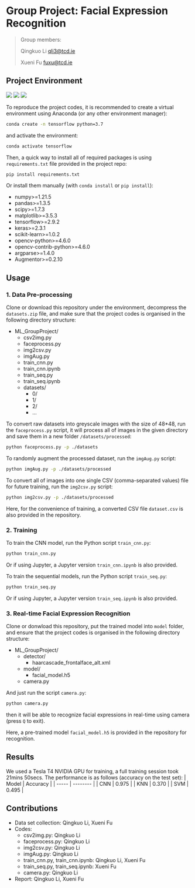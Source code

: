 # Group Project: Facial Expression Recognition

> Group members:
> 
> Qingkuo Li qli3@tcd.ie
> 
> Xueni Fu   fuxu@tcd.ie

## Project Environment
<img src=https://img.shields.io/badge/Python-%3E%3D3.7-blue> <img src=https://img.shields.io/badge/TensorFlow-%3E%3D2.9.2-blue> <img src=https://img.shields.io/badge/Keras-%3E%3D2.3.1-blue>

To reproduce the project codes, it is recommended to create a virtual environment using Anaconda (or any other environment manager):
```bash
conda create -n tensorflow python=3.7
```
and activate the environment:
```bash
conda activate tensorflow
```
Then, a quick way to install all of required packages is using `requirements.txt` file provided in the project repo:
```bash
pip install requirements.txt
```
Or install them manually (with `conda install` or `pip install`):
- numpy>=1.21.5
- pandas>=1.3.5
- scipy>=1.7.3
- matplotlib>=3.5.3
- tensorflow>=2.9.2
- keras>=2.3.1
- scikit-learn>=1.0.2
- opencv-python>=4.6.0
- opencv-contrib-python>=4.6.0
- argparse>=1.4.0
- Augmentor>=0.2.10

## Usage
### 1. Data Pre-processing
Clone or download this repository under the environment, decompress the `datasets.zip` file, and make sure that the project codes is organised in the following directory structure:
- ML_GroupProject/
  - csv2img.py
  - faceprocess.py
  - img2csv.py
  - imgAug.py
  - train_cnn.py
  - train_cnn.ipynb
  - train_seq.py
  - train_seq.ipynb
  - datasets/
    - 0/
    - 1/
    - 2/
    - ...

To convert raw datasets into greyscale images with the size of 48*48, run the `faceprocess.py` script, it will process all of images in the given directory and save them in a new folder `/datasets/processed`:
```bash
python faceprocess.py -p ./datasets
```
To randomly augment the processed dataset, run the `imgAug.py` script:
```bash
python imgAug.py -p ./datasets/processed
```
To convert all of images into one single CSV (comma-separated values) file for future training, run the `img2csv.py` script:
```bash
python img2csv.py -p ./datasets/processed
```
Here, for the convenience of training, a converted CSV file `dataset.csv` is also provided in the repository.

### 2. Training
To train the CNN model, run the Python script `train_cnn.py`:
```bash
python train_cnn.py
```
Or if using Jupyter, a Jupyter version `train_cnn.ipynb` is also provided.

To train the sequential models, run the Python script `train_seq.py`:
```bash
python train_seq.py
```
Or if using Jupyter, a Jupyter version `train_seq.ipynb` is also provided.

### 3. Real-time Facial Expression Recognition
Clone or donwload this repository, put the trained model into `model` folder, and ensure that the project codes is organised in the following directory structure:
- ML_GroupProject/
  - detector/
    - haarcascade_frontalface_alt.xml
  - model/
    - facial_model.h5
  - camera.py
  
And just run the script `camera.py`:
```bash
python camera.py
```
then it will be able to recognize facial expressions in real-time using camera (press `Q` to exit).

Here, a pre-trained model `facial_model.h5` is provided in the repository for recognition.

## Results
We used a Tesla T4 NVIDIA GPU for training, a full training session took 21mins 50secs. The performance is as follows (accuracy on the test set):
| Model | Accuracy |
| ----- | -------- |
| CNN   | 0.975    |
| KNN   | 0.370    |
| SVM   | 0.495    |

## Contributions
- Data set collection: Qingkuo Li, Xueni Fu
- Codes:
  - csv2img.py: Qingkuo Li
  - faceprocess.py: Qingkuo Li
  - img2csv.py: Qingkuo Li
  - imgAug.py: Qingkuo Li
  - train_cnn.py, train_cnn.ipynb: Qingkuo Li, Xueni Fu
  - train_seq.py, train_seq.ipynb: Xueni Fu
  - camera.py: Qingkuo Li
- Report: Qingkuo Li, Xueni Fu
